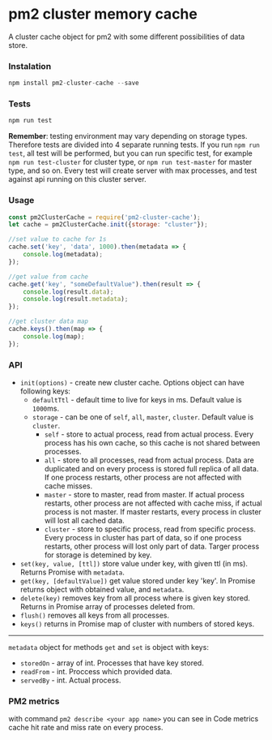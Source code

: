 # pm2 cluster memory cache
A cluster cache object for pm2 with some different possibilities of data store.

### Instalation
```javascript
npm install pm2-cluster-cache --save
```

### Tests
```javascript
npm run test
```
**Remember**: testing environment may vary depending on storage types. Therefore tests are divided into 4 separate running tests. If you run `npm run test`, all test will be performed, but you can run specific test, for example `npm run test-cluster` for cluster type, or `npm run test-master` for master type, and so on. Every test will create server with max processes, and test against api running on this cluster server.
 

### Usage
```javascript
const pm2ClusterCache = require('pm2-cluster-cache');
let cache = pm2ClusterCache.init({storage: "cluster"});

//set value to cache for 1s
cache.set('key', 'data', 1000).then(metadata => {
    console.log(metadata);
});

//get value from cache
cache.get('key', "someDefaultValue").then(result => {
    console.log(result.data);
    console.log(result.metadata);
});

//get cluster data map
cache.keys().then(map => {
    console.log(map);
});
```

### API

- `init(options)` - create new cluster cache. Options object can have following keys:
  - `defaultTtl` - default time to live for keys in ms. Default value is `1000`ms.
  - `storage` - can be one of `self`, `all`, `master`, `cluster`. Default value is `cluster`. 
    - `self` - store to actual process, read from actual process. Every process has his own cache, so this cache is not shared between processes.
    - `all` - store to all processes, read from actual process. Data are duplicated and on every process is stored full replica of all data. If one process restarts, other process are not affected with cache misses.
    - `master` - store to master, read from master. If actual process restarts, other process are not affected with cache miss, if actual process is not master. If master restarts, every process in cluster will lost all cached data.
    - `cluster` - store to specific process, read from specific process. Every process in cluster has part of data, so if one process restarts, other process will lost only part of data. Targer process for storage is detemined by key. 
- `set(key, value, [ttl])` store value under key, with given ttl (in ms). Returns Promise with `metadata`.
- `get(key, [defaultValue])` get value stored under key 'key'. In Promise returns object with obtained value, and `metadata`.
- `delete(key)` removes key from all process where is given key stored. Returns in Promise array of processes deleted from.
- `flush()` removes all keys from all processes.
- `keys()` returns in Promise map of cluster with numbers of stored keys.
---
`metadata` object for methods `get` and `set` is object with keys:
- `storedOn` - array of int. Processes that have key stored.
- `readFrom` - int. Proccess which provided data.
- `servedBy` - int. Actual process. 


### PM2 metrics
with command `pm2 describe <your app name>` you can see in Code metrics cache hit rate and miss rate on every process.

